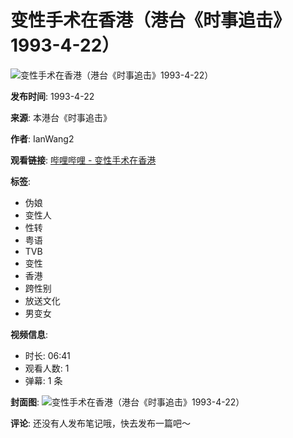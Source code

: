 # 变性手术在香港（港台《时事追击》1993-4-22）

![变性手术在香港（港台《时事追击》1993-4-22）](//i0.hdslb.com/bfs/archive/3c628a514a8c9c92acdce644c8d3aa186367cba2.jpg@518w_290h_1c_!web-video-share-cover.webp)

**发布时间**: 1993-4-22

**来源**: 本港台《时事追击》

**作者**: IanWang2

**观看链接**: [哔哩哔哩 - 变性手术在香港](https://www.bilibili.com)

**标签**: 
- 伪娘
- 变性人
- 性转
- 粤语
- TVB
- 变性
- 香港
- 跨性别
- 放送文化
- 男变女

**视频信息**: 
- 时长: 06:41
- 观看人数: 1
- 弹幕: 1 条

**封面图**: 
![变性手术在香港（港台《时事追击》1993-4-22）](//i0.hdslb.com/bfs/archive/3c628a514a8c9c92acdce644c8d3aa186367cba2.jpg@100w_100h_1c.webp) 

**评论**: 
还没有人发布笔记哦，快去发布一篇吧～